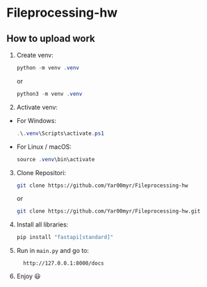 # Fileprocessing-hw

## How to upload work

1. Create venv:
   ```powershell
   python -m venv .venv
   ```
   or
   ```powershell
   python3 -m venv .venv
   ```

2. Activate venv:
+ For Windows:
  ```powershell
  .\.venv\Scripts\activate.ps1    
  ```
+ For Linux / macOS:
  ```powershell
  source .venv\bin\activate
  ```

3. Clone Repositori:
   ```bash
   git clone https://github.com/Yar00myr/Fileprocessing-hw
   ```
   or 
   ```bash
   git clone https://github.com/Yar00myr/Fileprocessing-hw.git
   ```

4. Install all libraries:
   ```powershell
   pip install "fastapi[standard]"   
   ```

5. Run in `main.py` and go to:
   ```
     http://127.0.0.1:8000/docs
   ```
6. Enjoy :smiley: